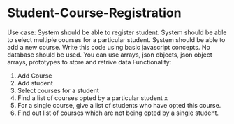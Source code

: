 # Student-Course-Registration

Use case:
System should be able to register student.
System should be able to select multiple courses for a particular student.
System should be able to add a new course.
Write this code using basic javascript concepts. No database should be used. You can use arrays, json objects, json object arrays, prototypes to store and retrive data
Functionality:
1. Add Course
2. Add student
3. Select courses for a student
4. Find a list of courses opted by a particular student x
5. For a single course, give a list of students who have opted this course.
6. Find out list of courses which are not being opted by a single student.
